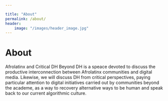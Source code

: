 ```yaml
---

title: "About"
permalink: /about/
header:
    image: "/images/header_image.jpg"
---
```


# About
Afrolatinx and Critical DH Beyond DH is a speace devoted to discuss the productive interconnection between Afrolatinx communities and digital media. Likewise, we will discuss DH from critical perspectives, paying particular attention to digital initiatives carried out by communities beyond the academe, as a way to recovery alternative ways to be human and speak back to our current algorithmic culture.



